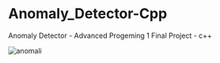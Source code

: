 # Anomaly_Detector-Cpp
Anomaly Detector - Advanced Progeming 1 Final Project - c++

![anomali](https://user-images.githubusercontent.com/84729141/164452488-bd072bce-f9e1-4da4-9231-c1cdd12c917e.jpg)
